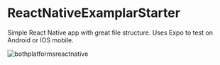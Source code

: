 # ReactNativeExamplarStarter
Simple React Native app with great file structure. Uses Expo to test on Android or IOS mobile.

![bothplatformsreactnative](https://user-images.githubusercontent.com/34944774/36071311-7ce9eb94-0eda-11e8-9303-81e0199d169a.png)
